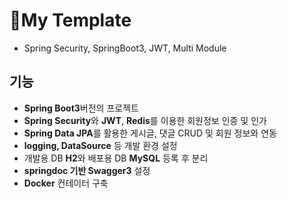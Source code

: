 # My Template
- Spring Security, SpringBoot3, JWT, Multi Module



## 기능
- **Spring Boot3**버전의 프로젝트
- **Spring Security**와 **JWT**, **Redis**를 이용한 회원정보 인증 및 인가
- **Spring Data JPA**를 활용한 게시글, 댓글 CRUD 및 회원 정보와 연동
- **logging, DataSource** 등 개발 환경 설정
- 개발용 DB **H2**와 배포용 DB **MySQL** 등록 후 분리 
- **springdoc 기반 Swagger3** 설정
- **Docker** 컨테이터 구축
